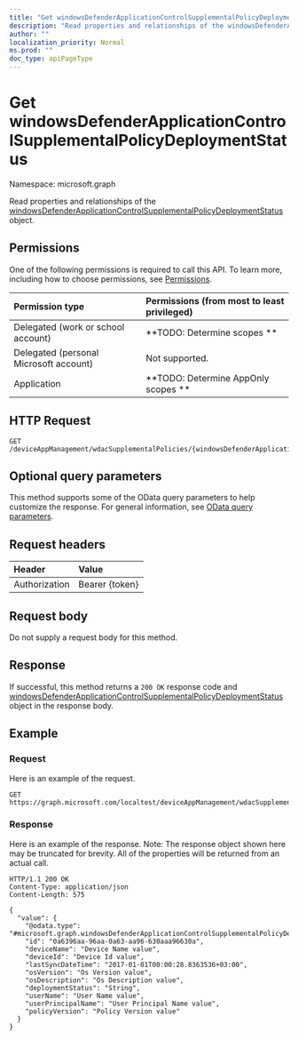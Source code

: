 ```yaml
---
title: "Get windowsDefenderApplicationControlSupplementalPolicyDeploymentStatus"
description: "Read properties and relationships of the windowsDefenderApplicationControlSupplementalPolicyDeploymentStatus object."
author: ""
localization_priority: Normal
ms.prod: ""
doc_type: apiPageType
---
```


# Get windowsDefenderApplicationControlSupplementalPolicyDeploymentStatus

Namespace: microsoft.graph

Read properties and relationships of the [windowsDefenderApplicationControlSupplementalPolicyDeploymentStatus](../resources/windowsdefenderapplicationcontrolsupplementalpolicydeploymentstatus.md) object.

## Permissions
One of the following permissions is required to call this API. To learn more, including how to choose permissions, see [Permissions](/concepts/permissions-reference.md).

|Permission type|Permissions (from most to least privileged)|
|:---|:---|
|Delegated (work or school account)|**TODO: Determine scopes **|
|Delegated (personal Microsoft account)|Not supported.|
|Application|**TODO: Determine AppOnly scopes **|

## HTTP Request
<!-- {
  "blockType": "ignored"
}
-->
``` http
GET /deviceAppManagement/wdacSupplementalPolicies/{windowsDefenderApplicationControlSupplementalPolicyId}/deviceStatuses/{windowsDefenderApplicationControlSupplementalPolicyDeploymentStatusId}
```

## Optional query parameters
This method supports some of the OData query parameters to help customize the response. For general information, see [OData query parameters](/graph/query-parameters).

## Request headers
|Header|Value|
|:---|:---|
|Authorization|Bearer {token}|

## Request body
Do not supply a request body for this method.

## Response
If successful, this method returns a `200 OK` response code and [windowsDefenderApplicationControlSupplementalPolicyDeploymentStatus](../resources/windowsdefenderapplicationcontrolsupplementalpolicydeploymentstatus.md) object in the response body.

## Example

### Request
Here is an example of the request.
<!-- {
  "blockType": "request",
  "name": "get_windowsdefenderapplicationcontrolsupplementalpolicydeploymentstatus"
}
-->
``` http
GET https://graph.microsoft.com/localtest/deviceAppManagement/wdacSupplementalPolicies/{windowsDefenderApplicationControlSupplementalPolicyId}/deviceStatuses/{windowsDefenderApplicationControlSupplementalPolicyDeploymentStatusId}
```

### Response
Here is an example of the response. Note: The response object shown here may be truncated for brevity. All of the properties will be returned from an actual call.
<!-- {
  "blockType": "response",
  "truncated": true,
  "@odata.type": "microsoft.graph.windowsDefenderApplicationControlSupplementalPolicyDeploymentStatus"
}
-->
``` http
HTTP/1.1 200 OK
Content-Type: application/json
Content-Length: 575

{
  "value": {
    "@odata.type": "#microsoft.graph.windowsDefenderApplicationControlSupplementalPolicyDeploymentStatus",
    "id": "0a6396aa-96aa-0a63-aa96-630aaa96630a",
    "deviceName": "Device Name value",
    "deviceId": "Device Id value",
    "lastSyncDateTime": "2017-01-01T00:00:28.8363536+03:00",
    "osVersion": "Os Version value",
    "osDescription": "Os Description value",
    "deploymentStatus": "String",
    "userName": "User Name value",
    "userPrincipalName": "User Principal Name value",
    "policyVersion": "Policy Version value"
  }
}
```

